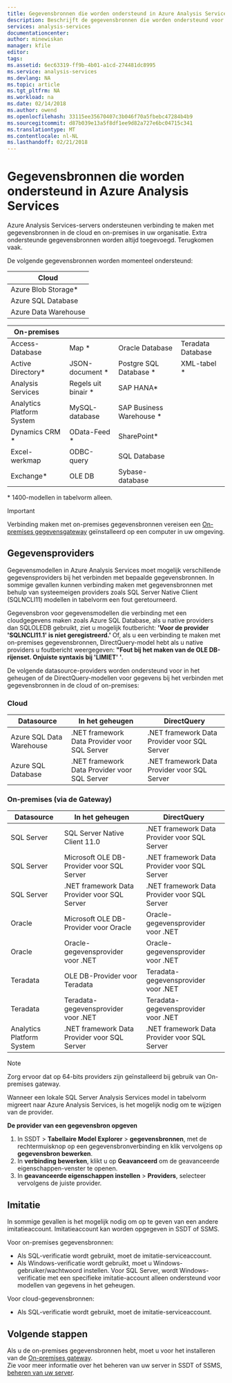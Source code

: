 ```yaml
---
title: Gegevensbronnen die worden ondersteund in Azure Analysis Services | Microsoft Docs
description: Beschrijft de gegevensbronnen die worden ondersteund voor gegevensmodellen in Azure Analysis Services.
services: analysis-services
documentationcenter: 
author: minewiskan
manager: kfile
editor: 
tags: 
ms.assetid: 6ec63319-ff9b-4b01-a1cd-274481dc8995
ms.service: analysis-services
ms.devlang: NA
ms.topic: article
ms.tgt_pltfrm: NA
ms.workload: na
ms.date: 02/14/2018
ms.author: owend
ms.openlocfilehash: 33115ee35670407c3b046f70a5fbebc47284b4b9
ms.sourcegitcommit: d87b039e13a5f8df1ee9d82a727e6bc04715c341
ms.translationtype: MT
ms.contentlocale: nl-NL
ms.lasthandoff: 02/21/2018
---
```

# <a name="data-sources-supported-in-azure-analysis-services"></a>Gegevensbronnen die worden ondersteund in Azure Analysis Services
Azure Analysis Services-servers ondersteunen verbinding te maken met gegevensbronnen in de cloud en on-premises in uw organisatie. Extra ondersteunde gegevensbronnen worden altijd toegevoegd. Terugkomen vaak. 

De volgende gegevensbronnen worden momenteel ondersteund:

| Cloud  |
|---|
| Azure Blob Storage*  |
| Azure SQL Database  |
| Azure Data Warehouse |


| On-premises  |   |   |   |
|---|---|---|---|
| Access-Database  | Map * | Oracle Database  | Teradata Database |
| Active Directory*  | JSON-document *  | Postgre SQL Database *  |XML-tabel * |
| Analysis Services  | Regels uit binair *  | SAP HANA*  |
| Analytics Platform System  | MySQL-database  | SAP Business Warehouse *  | |
| Dynamics CRM *  | OData-Feed *  | SharePoint*  |
| Excel-werkmap  | ODBC-query  | SQL Database  |
| Exchange*  | OLE DB  | Sybase-database  |

\* 1400-modellen in tabelvorm alleen. 

> [!IMPORTANT]
> Verbinding maken met on-premises gegevensbronnen vereisen een [On-premises gegevensgateway](analysis-services-gateway.md) geïnstalleerd op een computer in uw omgeving.

## <a name="data-providers"></a>Gegevensproviders

Gegevensmodellen in Azure Analysis Services moet mogelijk verschillende gegevensproviders bij het verbinden met bepaalde gegevensbronnen. In sommige gevallen kunnen verbinding maken met gegevensbronnen met behulp van systeemeigen providers zoals SQL Server Native Client (SQLNCLI11) modellen in tabelvorm een fout geretourneerd.

Gegevensbron voor gegevensmodellen die verbinding met een cloudgegevens maken zoals Azure SQL Database, als u native providers dan SQLOLEDB gebruikt, ziet u mogelijk foutbericht: **'Voor de provider 'SQLNCLI11.1' is niet geregistreerd.'** Of, als u een verbinding te maken met on-premises gegevensbronnen, DirectQuery-model hebt als u native providers u foutbericht weergegeven: **"Fout bij het maken van de OLE DB-rijenset. Onjuiste syntaxis bij 'LIMIET' '**.

De volgende datasource-providers worden ondersteund voor in het geheugen of de DirectQuery-modellen voor gegevens bij het verbinden met gegevensbronnen in de cloud of on-premises:

### <a name="cloud"></a>Cloud
| **Datasource** | **In het geheugen** | **DirectQuery** |
|  --- | --- | --- |
| Azure SQL Data Warehouse |.NET framework Data Provider voor SQL Server |.NET framework Data Provider voor SQL Server |
| Azure SQL Database |.NET framework Data Provider voor SQL Server |.NET framework Data Provider voor SQL Server | |

### <a name="on-premises-via-gateway"></a>On-premises (via de Gateway)
|**Datasource** | **In het geheugen** | **DirectQuery** |
|  --- | --- | --- |
| SQL Server |SQL Server Native Client 11.0 |.NET framework Data Provider voor SQL Server |
| SQL Server |Microsoft OLE DB-Provider voor SQL Server |.NET framework Data Provider voor SQL Server | |
| SQL Server |.NET framework Data Provider voor SQL Server |.NET framework Data Provider voor SQL Server | |
| Oracle |Microsoft OLE DB-Provider voor Oracle |Oracle-gegevensprovider voor .NET | |
| Oracle |Oracle-gegevensprovider voor .NET |Oracle-gegevensprovider voor .NET | |
| Teradata |OLE DB-Provider voor Teradata |Teradata-gegevensprovider voor .NET | |
| Teradata |Teradata-gegevensprovider voor .NET |Teradata-gegevensprovider voor .NET | |
| Analytics Platform System |.NET framework Data Provider voor SQL Server |.NET framework Data Provider voor SQL Server | |

> [!NOTE]
> Zorg ervoor dat op 64-bits providers zijn geïnstalleerd bij gebruik van On-premises gateway.
> 
> 

Wanneer een lokale SQL Server Analysis Services model in tabelvorm migreert naar Azure Analysis Services, is het mogelijk nodig om te wijzigen van de provider.

**De provider van een gegevensbron opgeven**

1. In SSDT > **Tabellaire Model Explorer** > **gegevensbronnen**, met de rechtermuisknop op een gegevensbronverbinding en klik vervolgens op **gegevensbron bewerken**.
2. In **verbinding bewerken**, klikt u op **Geavanceerd** om de geavanceerde eigenschappen-venster te openen.
3. In **geavanceerde eigenschappen instellen** > **Providers**, selecteer vervolgens de juiste provider.

## <a name="impersonation"></a>Imitatie
In sommige gevallen is het mogelijk nodig om op te geven van een andere imitatieaccount. Imitatieaccount kan worden opgegeven in SSDT of SSMS.

Voor on-premises gegevensbronnen:

* Als SQL-verificatie wordt gebruikt, moet de imitatie-serviceaccount.
* Als Windows-verificatie wordt gebruikt, moet u Windows-gebruiker/wachtwoord instellen. Voor SQL Server, wordt Windows-verificatie met een specifieke imitatie-account alleen ondersteund voor modellen van gegevens in het geheugen.

Voor cloud-gegevensbronnen:

* Als SQL-verificatie wordt gebruikt, moet de imitatie-serviceaccount.

## <a name="next-steps"></a>Volgende stappen
Als u de on-premises gegevensbronnen hebt, moet u voor het installeren van de [On-premises gateway](analysis-services-gateway.md).   
Zie voor meer informatie over het beheren van uw server in SSDT of SSMS, [beheren van uw server](analysis-services-manage.md).

